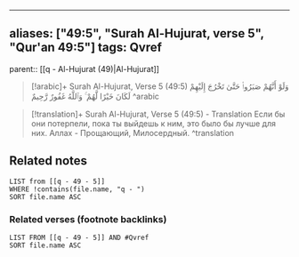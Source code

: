 
---
aliases: ["49:5", "Surah Al-Hujurat, verse 5", "Qur'an 49:5"]
tags: Qvref
---

parent:: [[q - Al-Hujurat (49)|Al-Hujurat]]

> [!arabic]+ Surah Al-Hujurat, Verse 5 (49:5)
> <span class="quran-arabic">وَلَوْ أَنَّهُمْ صَبَرُوا۟ حَتَّىٰ تَخْرُجَ إِلَيْهِمْ لَكَانَ خَيْرًا لَّهُمْ ۚ وَٱللَّهُ غَفُورٌ رَّحِيمٌ</span>
^arabic

> [!translation]+ Surah Al-Hujurat, Verse 5 (49:5) - Translation
> Если бы они потерпели, пока ты выйдешь к ним, это было бы лучше для них. Аллах - Прощающий, Милосердный.
^translation



## Related notes
```dataview
LIST from [[q - 49 - 5]]
WHERE !contains(file.name, "q - ")
SORT file.name ASC
```

### Related verses (footnote backlinks)
```dataview
LIST FROM [[q - 49 - 5]] AND #Qvref
SORT file.name ASC
```

